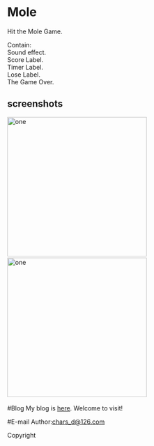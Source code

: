 # Mole
Hit the Mole Game.<br/>

Contain:</br>
	Sound effect.</br>
	Score Label.</br>
	Timer Label.</br>
	Lose Label.</br>
	The Game Over.

screenshots
-----------------------
<img alt="one" src="https://raw.github.com/charsdavy/Mole/master/screenshots/m1.png" width="320">
&nbsp;&nbsp;
<img alt="one" src="https://raw.github.com/charsdavy/Mole/master/screenshots/m2.png" width="320">
&nbsp;&nbsp;

#Blog
My blog is [here](http://www.cnblogs.com/chars). Welcome to visit!

#E-mail
Author:chars_d@126.com

Copyright
